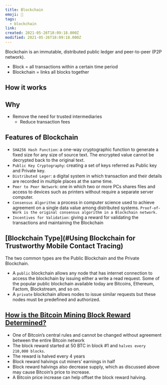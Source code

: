 ```yaml
---
title: Blockchain
emoji: 📝
tags:
  - blockchain
link:
created: 2021-05-26T18:09:18.000Z
modified: 2021-05-26T18:09:18.000Z
---
```


Blockchain is an immutable, distributed public ledger and peer-to-peer (P2P network).

- Block = all transactions within a certain time period
- Blockchain = links all blocks together

## How it works

## Why

- Remove the need for trusted intermediaries
  - Reduce transaction fees

## Features of Blockchain

- `SHA256 Hash Function`: a one-way cryptographic function to generate a fixed size for any size of source text. The encrypted value cannot be decrypted back to the original text.
- `Public Key Cryptography`: creating a set of keys referred as Public key and Private key.
- `Distributed Leger`: a digital system in which transaction and their details are recorded in multiple places at the same time.
- `Peer to Peer Network`: one in which two or more PCs shares files and access to devices such as printers without require a separate server computer.
- `Consensus Algorithm`: a process in computer science used to achieve agreement on a single data value among distributed systems. `Proof-of-Work is the original consensus algorithm in a Blockchain network.`
- `Incentives for Validation`: giving a reward for validating the transactions and maintaining the Blockchain

## [Blockchain Type](#Using Blockchain for Trustworthy Mobile Contact Tracing)

The two common types are the Public Blockchain and the Private Blockchain.

- A `public` blockchain allows any node that has internet connection to access the blockchain by issuing either a write a read request. Some of the popular public blockchain available today are Bitcoins, Ethereum, Factom, Blockstream, and so on.
- A `private` blockchain allows nodes to issue similar requests but these nodes must be predefined and authorized.

## [How is the Bitcoin Mining Block Reward Determined?](https://www.bitcoinmining.com/what-is-the-bitcoin-block-reward/)

- One of Bitcoin’s central rules and cannot be changed without agreement between the entire Bitcoin network
- The block reward started at 50 BTC in block #1 and `halves every 210,000 blocks`.
- The reward is halved every 4 years
- Block reward halvings cut miners’ earnings in half
- Block reward halvings also decrease supply, which as discussed above may cause Bitcoin’s price to increase.
- A Bitcoin price increase can help offset the block reward halving.
